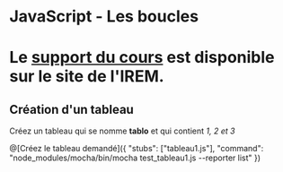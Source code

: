 # JavaScript - Les boucles

# Le [support du cours](http://ens-info.irem.univ-mrs.fr/wp-content/uploads/06_javascript_fin.pdf) est disponible sur le site de l'IREM.  

## Création d'un tableau

Créez un tableau qui se nomme __tablo__ et qui contient _1, 2 et 3_

@[Créez le tableau demandé]({ "stubs": ["tableau1.js"], "command": "node_modules/mocha/bin/mocha test_tableau1.js --reporter list" })

